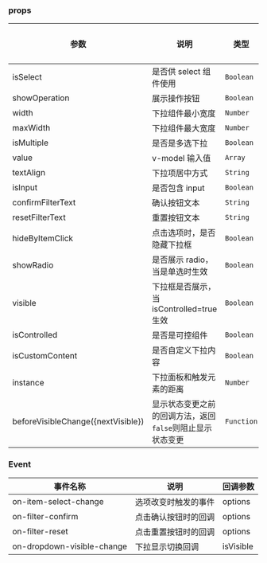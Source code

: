 <anchor label="API" />

### props

| 参数                               | 说明                                                      | 类型       | 可选值 | 默认值 |
| ---------------------------------- | --------------------------------------------------------- | ---------- | ------ | ------ |
| isSelect                           | 是否供 select 组件使用                                    | `Boolean`  | -      | false  |
| showOperation                      | 展示操作按钮                                              | `Boolean`  | -      | false  |
| width                              | 下拉组件最小宽度                                          | `Number`   | -      | 90     |
| maxWidth                           | 下拉组件最大宽度                                          | `Number`   | -      | 1000   |
| isMultiple                         | 是否是多选下拉                                            | `Boolean`  | -      | false  |
| value                              | v-model 输入值                                            | `Array`    | -      | -      |
| textAlign                          | 下拉项居中方式                                            | `String`   | -      | "left" |
| isInput                            | 是否包含 input                                            | `Boolean`  | -      | false  |
| confirmFilterText                  | 确认按钮文本                                              | `String`   | -      | -      |
| resetFilterText                    | 重置按钮文本                                              | `String`   | -      | -      |
| hideByItemClick                    | 点击选项时，是否隐藏下拉框                                | `Boolean`  | -      | false  |
| showRadio                          | 是否展示 radio，当是单选时生效                            | `Boolean`  | -      | false  |
| visible                            | 下拉框是否展示，当 isControlled=true 生效                 | `Boolean`  | -      | false  |
| isControlled                       | 是否是可控组件                                            | `Boolean`  | -      | false  |
| isCustomContent                    | 是否自定义下拉内容                                        | `Boolean`  | -      | false  |
| instance                           | 下拉面板和触发元素的距离                                  | `Number`   | -      | 12     |
| beforeVisibleChange({nextVisible}) | 显示状态变更之前的回调方法，返回`false`则阻止显示状态变更 | `Function` | -      | 12     |

### Event

| 事件名称                   | 说明                 | 回调参数  |
| -------------------------- | -------------------- | --------- |
| on-item-select-change      | 选项改变时触发的事件 | options   |
| on-filter-confirm          | 点击确认按钮时的回调 | options   |
| on-filter-reset            | 点击重置按钮时的回调 | options   |
| on-dropdown-visible-change | 下拉显示切换回调     | isVisible |
